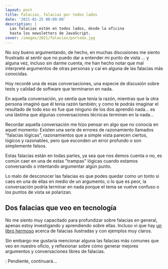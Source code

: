 ```yaml
---
layout: post
title: Falacias, falacias por todos lados
date: '2021-01-25 00:00:00'
description: |
  Las falacias están en todos lados, desde la oficina
  hasta los newsletters de JavaScript.
cover: /images/2021/falacias/portada.jpg
---
```


No soy bueno argumentando, de hecho, en muchas discusiones 
me siento frustrado al sentir que no puedo dar a entender mi punto
de vista ... y alguna vez, incluso sin darme cuenta, me han hecho notar
que mal interpreté argumentos de otras personas y caí en alguna de las
falacias más conocidas.

Hoy recordé una de esas conversaciones, una especie de discusión sobre
tests y calidad de software que terminaron en nada.

En aquella conversación, yo sentía que tenía la razón, mientras que la otra
persona imaginó que él tenía razón también; y como te podrás imaginar el resultado
de todo eso es fue que ninguno de los dos aprendió nada... es una lástima que 
algunas conversaciones técnicas terminen en la nada...

Recordar aquella conversación me hizo pensar en algo que no conocía en
aquel momento: Existen una serie de errores de razonamiento llamados
"falacias lógicas", razonamientos que a simple
vista parecen ciertos, lógicos y razonables, pero que esconden un error
profundo o son simplemente falsos.

Estas falacias están en todas partes, ya sea que nos demos cuenta o no, es
común caer en una de estas "trampas" lógicas cuando estamos conversando o intentando
argumentar algún punto.

Lo malo de desconocer las falacias es que podes quedar como un tonto si caes
en una de ellas en medio de un argumento, o lo que es peor, la conversación
podría terminar en nada porque el tema se vuelve confuso o los puntos
de vista se polarizan.

## Dos falacias que veo en tecnología

No me siento muy capacitado para profundizar sobre falacias en general, apenas
estoy investigando y aprendiendo sobre ellas. Incluso vi que hay 
[un libro hermoso](https://bookofbadarguments.com/es/?view=allpages) acerca de
falacias ilustradas y con ejemplos muy claros.

Sin embargo me gustaría mencionar alguna las falacias más comunes que veo
en nuestro oficio, y reflexionar sobre cómo generar mejores argumentos y
conversaciones libres de falacias.

<!--
![](/images/2021/ceferino/capturas.png)

{{<figure src="/images/2021/ceferino/piezas.png" caption="Wally armaba los sprites separados por piezas en Animator Pro">}}
-->

: Pendiente, continuará...
